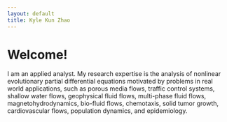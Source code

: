 ```yaml
---
layout: default
title: Kyle Kun Zhao
---
```


# Welcome!


  I am an applied analyst. My research expertise is the analysis of nonlinear
   evolutionary partial differential equations motivated by problems in real
   world applications, such as porous media flows, traffic control systems,
   shallow water flows, geophysical fluid flows, multi-phase fluid flows,
   magnetohydrodynamics, bio-fluid flows, chemotaxis, solid tumor growth,
   cardiovascular flows, population dynamics, and epidemiology.